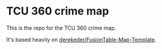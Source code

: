 # TCU 360 crime map
This is the repo for the TCU 360 crime map.

It's based heavily on [derekeder/FusionTable-Map-Template](https://github.com/derekeder/FusionTable-Map-Template).